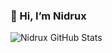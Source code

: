 ### 👋 Hi, I’m Nidrux

![Nidrux GitHub Stats](https://github-readme-stats.vercel.app/api?username=nidrux&show_icons=true)

<!---
Nidrux/Nidrux is a ✨ special ✨ repository because its `README.md` (this file) appears on your GitHub profile.
You can click the Preview link to take a look at your changes.
--->
